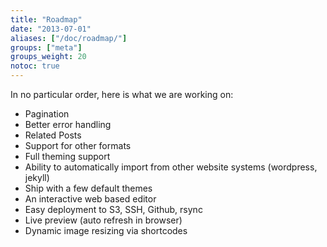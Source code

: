 ```yaml
---
title: "Roadmap"
date: "2013-07-01"
aliases: ["/doc/roadmap/"]
groups: ["meta"]
groups_weight: 20
notoc: true
---
```


In no particular order, here is what we are working on:

 * Pagination
 * Better error handling
 * Related Posts
 * Support for other formats
 * Full theming support
 * Ability to automatically import from other website systems (wordpress, jekyll)
 * Ship with a few default themes
 * An interactive web based editor
 * Easy deployment to S3, SSH, Github, rsync
 * Live preview (auto refresh in browser)
 * Dynamic image resizing via shortcodes


